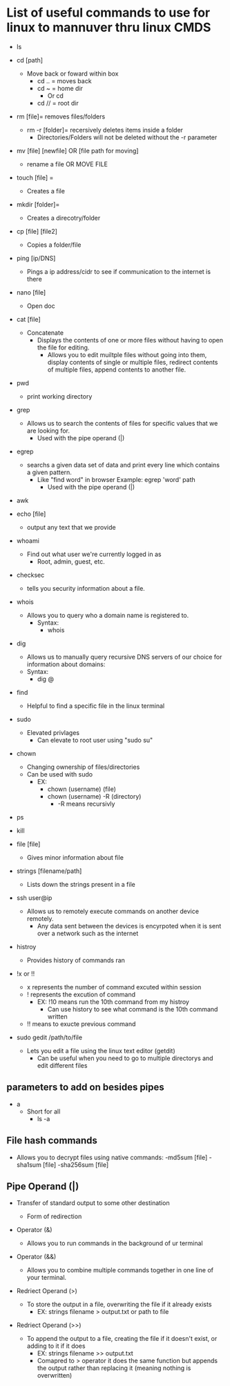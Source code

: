 # List of useful commands to use for linux to mannuver thru linux CMDS

- ls

- cd [path]
  - Move back or foward within box
    - cd .. = moves back
    - cd ~ = home dir
      - Or cd
    - cd // = root dir

- rm [file]= removes files/folders
  - rm -r [folder]= recersively deletes items inside a folder
    - Directories/Folders will not be deleted without the -r parameter

- mv [file] [newfile] OR [file path for moving]
  - rename a file OR MOVE FILE

- touch [file] =
  - Creates a file

- mkdir [folder]=
  - Creates a direcotry/folder

- cp [file] [file2]
  - Copies a folder/file

- ping [ip/DNS]
  - Pings a ip address/cidr to see if communication to the internet is there

- nano [file]
  - Open doc

- cat [file]
  - Concatenate
    - Displays the contents of one or more files without having to open the file for editing.
      - Allows you to edit muiltple files without going into them, display contents of single or multiple files, redirect contents of multiple files, append contents to another file.

- pwd
  - print working directory

- grep
  - Allows us to search the contents of files for specific values that we are looking for.
    - Used with the pipe operand (|)

- egrep
  - searchs a given data set of data and print every line which contains a given pattern.
    - Like "find word" in browser Example: egrep 'word' path
      - Used with the pipe operand (|)

- awk

- echo [file]
  - output any text that we provide
  
- whoami
  - Find out what user we're currently logged in as
    - Root, admin, guest, etc.

- checksec
  - tells you security information about a file.

- whois
  - Allows you to query who a domain name is registered to.
    - Syntax:
      - whois <domain>

- dig
  - Allows us to manually query recursive DNS servers of our choice for information about domains:
  - Syntax: 
    - dig <domain> @<dns-server-ip>

- find
  - Helpful to find a specific file in the linux terminal

- sudo
  - Elevated privlages
    - Can elevate to root user using "sudo su"

- chown
  - Changing ownership of files/directories
  - Can be used with sudo
    - EX:
      - chown (username) (file)
      - chown (username) -R (directory)
        - -R means recursivly

- ps

- kill

- file [file]
  - Gives minor information about file

- strings [filename/path]
  - Lists down the strings present in a file

- ssh user@ip
  - Allows us to remotely execute commands on another device remotely.
    - Any data sent between the devices is encyrpoted when it is sent over a network such as the internet

- histroy
  - Provides history of commands ran

- !x or !!
  - x represents the number of command excuted within session
  - ! represents the excution of command 
    - EX: !10 means run the 10th command from my histroy
      - Can use history to see what command is the 10th command written
  - !! means to exucte previous command

- sudo gedit /path/to/file
  - Lets you edit a file using the linux text editor (getdit)
    - Can be useful when you need to go to multiple directorys and edit different files


## parameters to add on besides pipes

- a
  - Short for all
    - ls -a

## File hash commands

- Allows you to decrypt files using native commands:
  -md5sum [file]
  -sha1sum [file]
  -sha256sum [file]

## Pipe Operand (|)

- Transfer of standard output to some other destination
  - Form of redirection

- Operator (&)
  - Allows you to run commands in the background of ur terminal

- Operator (&&)
  - Allows you to combine multiple commands together in one line of your terminal.

- Redriect Operand (>)
  - To store the output in a file, overwriting the file if it already exists
    - EX: strings filename > output.txt or path to file

- Redriect Operand (>>)
  - To append the output to a file, creating the file if it doesn't exist, or adding to it if it does
    - EX: strings filename >> output.txt
    - Comapred to > operator it does the same function but appends the output rather than replacing it (meaning nothing is overwritten)

